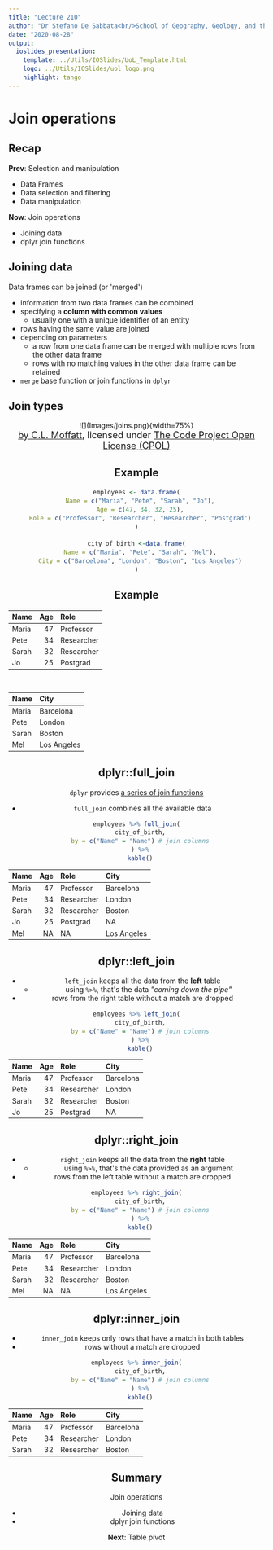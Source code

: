 ```yaml
---
title: "Lecture 210"
author: "Dr Stefano De Sabbata<br/>School of Geography, Geology, and the Env.<br/><a href=\"mailto:s.desabbata@le.ac.uk\">s.desabbata&commat;le.ac.uk</a> &vert; <a href=\"https://twitter.com/maps4thought\">&commat;maps4thought</a><br/><a href=\"https://github.com/sdesabbata/GY7702\">github.com/sdesabbata/GY7702</a> licensed under <a href=\"https://www.gnu.org/licenses/gpl-3.0.html\">GNU GPL v3.0</a>"
date: "2020-08-28"
output:
  ioslides_presentation:
    template: ../Utils/IOSlides/UoL_Template.html
    logo: ../Utils/IOSlides/uol_logo.png
    highlight: tango
---
```






# Join operations



## Recap

**Prev**: Selection and manipulation

- Data Frames
- Data selection and filtering
- Data manipulation

**Now**: Join operations

- Joining data
- dplyr join functions



## Joining data

Data frames can be joined (or 'merged')

- information from two data frames can be combined
- specifying a **column with common values**
    - usually one with a unique identifier of an entity
- rows having the same value are joined
- depending on parameters
    - a row from one data frame can be merged with multiple rows from the other data frame
    - rows with no matching values in the other data frame can be retained
- `merge` base function or join functions in `dplyr`



## Join types

<center>
 ![](Images/joins.png){width=75%}
 
<br/>
<font size="4">
<a href="https://www.codeproject.com/articles/33052/visual-representation-of-sql-joins">by C.L. Moffatt</a>, licensed under <a href="https://www.codeproject.com/info/cpol10.aspx">The Code Project Open License (CPOL)</a>
</font>
<center>


## Example


```r
employees <- data.frame(
  Name = c("Maria", "Pete", "Sarah", "Jo"),
  Age = c(47, 34, 32, 25),
  Role = c("Professor", "Researcher", "Researcher", "Postgrad")
)

city_of_birth <-data.frame(
  Name = c("Maria", "Pete", "Sarah", "Mel"),
  City = c("Barcelona", "London", "Boston", "Los Angeles")
)
```

## Example


|Name  | Age|Role       |
|:-----|---:|:----------|
|Maria |  47|Professor  |
|Pete  |  34|Researcher |
|Sarah |  32|Researcher |
|Jo    |  25|Postgrad   |

<br/>


|Name  |City        |
|:-----|:-----------|
|Maria |Barcelona   |
|Pete  |London      |
|Sarah |Boston      |
|Mel   |Los Angeles |


## dplyr::full_join

`dplyr` provides [a series of join functions](https://dplyr.tidyverse.org/reference/join.html)



- `full_join` combines all the available data


```r
employees %>% full_join(
  city_of_birth,
  by = c("Name" = "Name") # join columns
  ) %>%
  kable()
```



|Name  | Age|Role       |City        |
|:-----|---:|:----------|:-----------|
|Maria |  47|Professor  |Barcelona   |
|Pete  |  34|Researcher |London      |
|Sarah |  32|Researcher |Boston      |
|Jo    |  25|Postgrad   |NA          |
|Mel   |  NA|NA         |Los Angeles |



## dplyr::left_join

- `left_join` keeps all the data from the **left** table
  - using `%>%`, that's the data *"coming down the pipe"*
- rows from the right table without a match are dropped


```r
employees %>% left_join(
  city_of_birth,
  by = c("Name" = "Name") # join columns
  ) %>%
  kable()
```



|Name  | Age|Role       |City      |
|:-----|---:|:----------|:---------|
|Maria |  47|Professor  |Barcelona |
|Pete  |  34|Researcher |London    |
|Sarah |  32|Researcher |Boston    |
|Jo    |  25|Postgrad   |NA        |



## dplyr::right_join

- `right_join` keeps all the data from the **right** table
    - using `%>%`, that's the data provided as an argument
- rows from the left table without a match are dropped


```r
employees %>% right_join(
  city_of_birth,
  by = c("Name" = "Name") # join columns
  ) %>%
  kable()
```



|Name  | Age|Role       |City        |
|:-----|---:|:----------|:-----------|
|Maria |  47|Professor  |Barcelona   |
|Pete  |  34|Researcher |London      |
|Sarah |  32|Researcher |Boston      |
|Mel   |  NA|NA         |Los Angeles |



## dplyr::inner_join

- `inner_join` keeps only rows that have a match in both tables
- rows without a match are dropped


```r
employees %>% inner_join(
  city_of_birth,
  by = c("Name" = "Name") # join columns
  ) %>%
  kable()
```



|Name  | Age|Role       |City      |
|:-----|---:|:----------|:---------|
|Maria |  47|Professor  |Barcelona |
|Pete  |  34|Researcher |London    |
|Sarah |  32|Researcher |Boston    |



## Summary

Join operations

- Joining data
- dplyr join functions

**Next**: Table pivot
